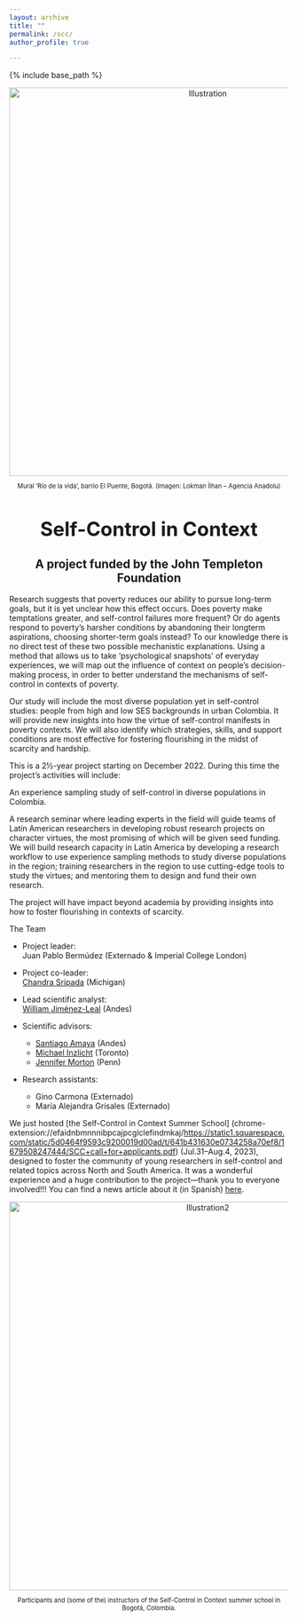 ```yaml
---
layout: archive
title: ""
permalink: /scc/
author_profile: true

---
```


{% include base_path %}

<div style="text-align: center;">
    <img src="https://juanpablobermudez.github.io/bermudez.github.io/images/mural.jpg" alt="Illustration" style="width:700px;">
</div>

<div style="text-align: center;">
    <p style="font-size: 0.8em;">Mural ‘Río de la vida’, barrio El Puente, Bogotá. (Imagen: Lokman Ílhan – Agencia Anadolu)</p>
</div>

<div style="text-align: center;">
    <h1 style="font-size: 2.5em;">Self-Control in Context</h1>
    <h2 style="font-size: 1.5em;">A project funded by the John Templeton Foundation</h2>
</div>

Research suggests that poverty reduces our ability to pursue long-term goals, but it is yet unclear how this effect occurs. Does poverty make temptations greater, and self-control failures more frequent? Or do agents respond to poverty’s harsher conditions by abandoning their longterm aspirations, choosing shorter-term goals instead? To our knowledge there is no direct test of these two possible mechanistic explanations. Using a method that allows us to take ‘psychological snapshots’ of everyday experiences, we will map out the influence of context on people’s decision-making process, in order to better understand the mechanisms of self-control in contexts of poverty.

Our study will include the most diverse population yet in self-control studies: people from high and low SES backgrounds in urban Colombia. It will provide new insights into how the virtue of self-control manifests in poverty contexts. We will also identify which strategies, skills, and support conditions are most effective for fostering flourishing in the midst of scarcity and hardship. 

This is a 2½-year project starting on December 2022. During this time the project’s activities will include:

An experience sampling study of self-control in diverse populations in Colombia.

A research seminar where leading experts in the field will guide teams of Latin American researchers in developing robust research projects on character virtues, the most promising of which will be given seed funding. We will build research capacity in Latin America by developing a research workflow to use experience sampling methods to study diverse populations in the region; training researchers in the region to use cutting-edge tools to study the virtues; and mentoring them to design and fund their own research. 

The project will have impact beyond academia by providing insights into how to foster flourishing in contexts of scarcity.

The Team

- Project leader:  
  Juan Pablo Bermúdez (Externado & Imperial College London)

- Project co-leader:  
  [Chandra Sripada](https://sites.lsa.umich.edu/sripada/) (Michigan)

- Lead scientific analyst:  
  [William Jiménez-Leal](https://cienciassociales.uniandes.edu.co/psicologia/profesores/william-jimenez-leal/) (Andes)

- Scientific advisors:  
  - [Santiago Amaya](https://cienciassociales.uniandes.edu.co/filosofia/profesores/santiago-amaya/) (Andes)  
  - [Michael Inzlicht](https://michaelinzlicht.com/) (Toronto)  
  - [Jennifer Morton](https://jennifermmorton.com/) (Penn)

- Research assistants:  
  - Gino Carmona (Externado)  
  - María Alejandra Grisales (Externado)

We just hosted [the Self-Control in Context Summer School] (chrome-extension://efaidnbmnnnibpcajpcglclefindmkaj/https://static1.squarespace.com/static/5d0464f9593c9200019d00ad/t/641b431630e0734258a70ef8/1679508247444/SCC+call+for+applicants.pdf) (Jul.31–Aug.4, 2023), designed to foster the community of young researchers in self-control and related topics across North and South America. It was a wonderful experience and a huge contribution to the project—thank you to everyone involved!!! You can find a news article about it (in Spanish) [here](https://www.uexternado.edu.co/ciencias-sociales-y-humanas/autocontrol-en-contexto-un-proyecto-conjunto-entre-la-facultad-de-ciencias-sociales-y-humanas-del-externado-y-la-john-templeton-foundation/).

<div style="text-align: center;">
    <img src="https://juanpablobermudez.github.io/bermudez.github.io/images/grupo.jpg" alt="Illustration2" style="width:700px;">
</div>

<div style="text-align: center;">
    <p style="font-size: 0.8em;">Participants and (some of the) instructors of the Self-Control in Context summer school in Bogotá, Colombia.</p>
</div>